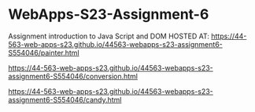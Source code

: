 
# WebApps-S23-Assignment-6
Assignment introduction to Java Script and DOM
HOSTED AT:
https://44-563-web-apps-s23.github.io/44563-webapps-s23-assignment6-S554046/painter.html

https://44-563-web-apps-s23.github.io/44563-webapps-s23-assignment6-S554046/conversion.html

https://44-563-web-apps-s23.github.io/44563-webapps-s23-assignment6-S554046/candy.html
